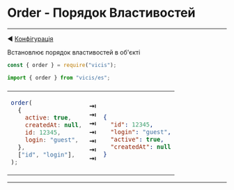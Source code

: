 # Order - Порядок Властивостей

---

◀ [Конфігурація](/ua/configuration.md)

Встановлює порядок властивостей в об'єкті

```js
const { order } = require("vicis");
```

```js
import { order } from "vicis/es";
```

<table><thead><tr><td colspan="3">
</td></tr></thead><tbody>
<tr><td>

```js
order(
  {
    active: true,
    createdAt: null,
    id: 12345,
    login: "guest",
  },
  ["id", "login"],
);
```

</td>
<td>
<strong>&#x21E5;</strong><br>
<strong>&#x21E5;</strong><br>
<strong>&#x21E5;</strong><br>
<strong>&#x21E5;</strong><br>
<strong>&#x21E5;</strong><br>
<strong>&#x21E5;</strong><br>
<strong>&#x21E5;</strong><br>
</td>
<td>

```json

{
  "id": 12345,
  "login": "guest",
  "active": true,
  "createdAt": null
}


```

</td></tr>
</tbody></table>

---

